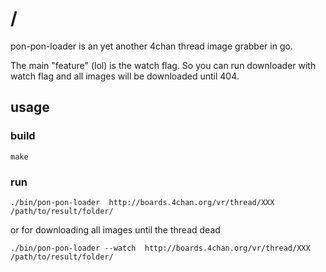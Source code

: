 # /
pon-pon-loader is an yet another 4chan thread image grabber in go.

The main "feature" (lol) is the watch flag. So you can run downloader with watch flag and all images will be downloaded until 404.

## usage
### build
```
make
```

### run
```
./bin/pon-pon-loader  http://boards.4chan.org/vr/thread/XXX /path/to/result/folder/
```
or for downloading all images until the thread dead
```
./bin/pon-pon-loader --watch  http://boards.4chan.org/vr/thread/XXX /path/to/result/folder/
```
